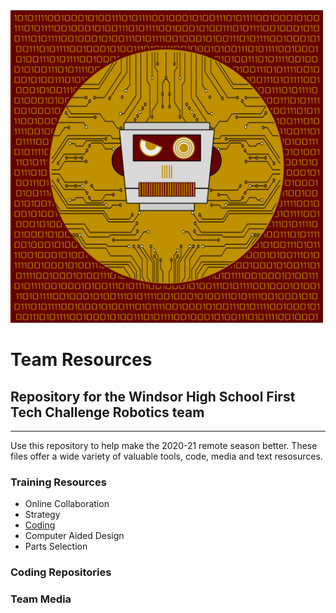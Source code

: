 <img src="https://github.com/WindsorHSRobotics/Team_Resources/blob/master/Logos/WHSROBO.png?raw=true" width="500" height="500">

# Team Resources

## Repository for the Windsor High School First Tech Challenge Robotics team
---
Use this repository to help make the 2020-21 remote season better.  These files offer a wide variety of valuable tools, code, media and text resosurces.

### Training Resources
<ul>
  <li>Online Collaboration</li>
  <li>Strategy</li>
  <li><a href="https://github.com/WindsorHSRobotics/Team_Resources/blob/master/Coding.md">Coding</a></li>
  <li>Computer Aided Design</li>
  <li>Parts Selection</li>
</ul>

### Coding Repositories

### Team Media
